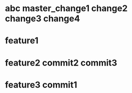 # abc  master_change1  change2 change3  change4
# feature1

# feature2  commit2 commit3

# feature3  commit1